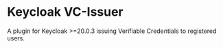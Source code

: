 # Keycloak VC-Issuer

A plugin for Keycloak >=20.0.3 issuing Verifiable Credentials to registered users.